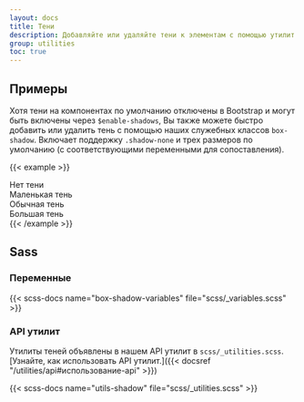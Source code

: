 ```yaml
---
layout: docs
title: Тени
description: Добавляйте или удаляйте тени к элементам с помощью утилит box-shadow.
group: utilities
toc: true
---
```


## Примеры

Хотя тени на компонентах по умолчанию отключены в Bootstrap и могут быть включены через `$enable-shadows`, Вы также можете быстро добавить или удалить тень с помощью наших служебных классов `box-shadow`. Включает поддержку `.shadow-none` и трех размеров по умолчанию (с соответствующими переменными для сопоставления).

{{< example >}}
<div class="shadow-none p-3 mb-5 bg-light rounded">Нет тени</div>
<div class="shadow-sm p-3 mb-5 bg-body rounded">Маленькая тень</div>
<div class="shadow p-3 mb-5 bg-body rounded">Обычная тень</div>
<div class="shadow-lg p-3 mb-5 bg-body rounded">Большая тень</div>
{{< /example >}}

## Sass

### Переменные

{{< scss-docs name="box-shadow-variables" file="scss/_variables.scss" >}}

### API утилит

Утилиты теней объявлены в нашем API утилит в `scss/_utilities.scss`. [Узнайте, как использовать API утилит.]({{< docsref "/utilities/api#использование-api" >}})

{{< scss-docs name="utils-shadow" file="scss/_utilities.scss" >}}
